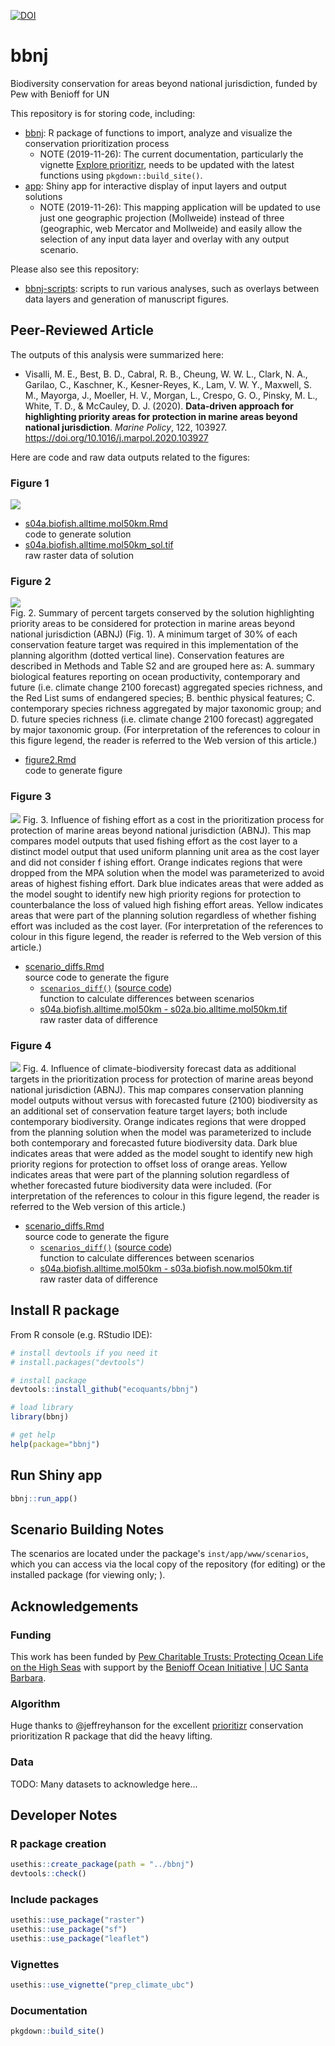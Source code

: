 [![DOI](https://zenodo.org/badge/DOI/10.5281/zenodo.3554536.svg)](https://doi.org/10.5281/zenodo.3554536)

# bbnj

Biodiversity conservation for areas beyond national jurisdiction, funded by Pew with Benioff for UN

This repository is for storing code, including:

- [bbnj](https://benioffoceaninitiative.github.io/bbnj): R package of functions to import, analyze and visualize the conservation prioritization process
  - NOTE (2019-11-26): The current documentation, particularly the vignette [Explore prioritizr](https://benioffoceaninitiative.github.io/bbnj/articles/prioritizr_explore.html), needs to be updated with the latest functions using `pkgdown::build_site()`.
- [app](http://bbnj.ecoquants.com): Shiny app for interactive display of input layers and output solutions
  - NOTE (2019-11-26): This mapping application will be updated to use just one geographic projection (Mollweide) instead of three (geographic, web Mercator and Mollweide) and easily allow the selection of any input data layer and overlay with any output scenario.

Please also see this repository:

- [bbnj-scripts](https://github.com/BenioffOceanInitiative/bbnj-scripts): scripts to run various analyses, such as overlays between data layers and generation of manuscript figures.

## Peer-Reviewed Article

The outputs of this analysis were summarized here:

- Visalli, M. E., Best, B. D., Cabral, R. B., Cheung, W. W. L., Clark, N. A., Garilao, C., Kaschner, K., Kesner-Reyes, K., Lam, V. W. Y., Maxwell, S. M., Mayorga, J., Moeller, H. V., Morgan, L., Crespo, G. O., Pinsky, M. L., White, T. D., & McCauley, D. J. (2020). **Data-driven approach for highlighting priority areas for protection in marine areas beyond national jurisdiction**. _Marine Policy_, 122, 103927. https://doi.org/10.1016/j.marpol.2020.103927

Here are code and raw data outputs related to the figures:

### Figure 1

![](https://raw.githubusercontent.com/BenioffOceanInitiative/bbnj/master/inst/app/www/scenarios/s04a.biofish.alltime.mol50km_sol_levelplot_manual-edits.png)
- [s04a.biofish.alltime.mol50km.Rmd](https://github.com/BenioffOceanInitiative/bbnj/blob/master/inst/app/www/scenarios/s04a.biofish.alltime.mol50km.Rmd)\
  code to generate solution
- [s04a.biofish.alltime.mol50km\_sol.tif](https://github.com/BenioffOceanInitiative/bbnj/blob/master/inst/app/www/scenarios/s04a.biofish.alltime.mol50km_sol.tif)\
  raw raster data of solution

### Figure 2

![](https://raw.githubusercontent.com/BenioffOceanInitiative/bbnj-scripts/master/fig2/fig2-panels.png)\
Fig. 2. Summary of percent targets conserved by the solution highlighting priority areas to be considered for protection in marine areas beyond national jurisdiction (ABNJ) (Fig. 1). A minimum target of 30% of each conservation feature target was required in this implementation of the planning algorithm (dotted vertical line). Conservation features are described in Methods and Table S2 and are grouped here as: A. summary biological features reporting on ocean productivity, contemporary and future (i.e. climate change 2100 forecast) aggregated species richness, and the Red List sums of endangered species; B. benthic physical features; C. contemporary species richness aggregated by major taxonomic group; and D. future species richness (i.e. climate change 2100 forecast) aggregated by major taxonomic group. (For interpretation of the references to colour in this figure legend, the reader is referred to the Web version of this article.) 
- [figure2.Rmd](https://github.com/BenioffOceanInitiative/bbnj-scripts/blob/master/figure2.Rmd)\
    code to generate figure

### Figure 3

![](https://raw.githubusercontent.com/BenioffOceanInitiative/bbnj/master/inst/app/www/scenarios/diffs/s04a.biofish.alltime.mol50km%20-%20s02a.bio.alltime.mol50km.png)
Fig. 3. Influence of fishing effort as a cost in the prioritization process for protection of marine areas beyond national jurisdiction (ABNJ). This map compares model outputs that used fishing effort as the cost layer to a distinct model output that used uniform planning unit area as the cost layer and did not consider f ishing effort. Orange indicates regions that were dropped from the MPA solution when the model was parameterized to avoid areas of highest fishing effort. Dark blue indicates areas that were added as the model sought to identify new high priority regions for protection to counterbalance the loss of valued high fishing effort areas. Yellow indicates areas that were part of the planning solution regardless of whether fishing effort was included as the cost layer. (For interpretation of the references to colour in this figure legend, the reader is referred to the Web version of this article.) 

- [scenario_diffs.Rmd](https://github.com/BenioffOceanInitiative/bbnj-scripts/blob/master/scenario_diffs.Rmd)\
  source code to generate the figure
  * [`scenarios_diff()`](https://benioffoceaninitiative.github.io/bbnj/reference/scenarios_diff.html) ([source code](https://github.com/BenioffOceanInitiative/bbnj/blob/HEAD/R/prioritizr.R#L519-L572))\
    function to calculate differences between scenarios
  * [s04a.biofish.alltime.mol50km - s02a.bio.alltime.mol50km.tif](https://github.com/BenioffOceanInitiative/bbnj/blob/master/inst/app/www/scenarios/diffs/s04a.biofish.alltime.mol50km%20-%20s02a.bio.alltime.mol50km.tif)\
  raw raster data of difference


### Figure 4

![](https://raw.githubusercontent.com/BenioffOceanInitiative/bbnj/master/inst/app/www/scenarios/diffs/s02b.bio.future.mol50km%20-%20s01a.bio.now.mol50km.png)
Fig. 4. Influence of climate-biodiversity forecast data as additional targets in the prioritization process for protection of marine areas beyond national jurisdiction (ABNJ). This map compares conservation planning model outputs without versus with forecasted future (2100) biodiversity as an additional set of conservation feature target layers; both include contemporary biodiversity. Orange indicates regions that were dropped from the planning solution when the model was parameterized to include both contemporary and forecasted future biodiversity data. Dark blue indicates areas that were added as the model sought to identify new high priority regions for protection to offset loss of orange areas. Yellow indicates areas that were part of the planning solution regardless of whether forecasted future biodiversity data were included. (For interpretation of the references to colour in this figure legend, the reader is referred to the Web version of this article.)

- [scenario_diffs.Rmd](https://github.com/BenioffOceanInitiative/bbnj-scripts/blob/master/scenario_diffs.Rmd)\
  source code to generate the figure
  * [`scenarios_diff()`](https://benioffoceaninitiative.github.io/bbnj/reference/scenarios_diff.html) ([source code](https://github.com/BenioffOceanInitiative/bbnj/blob/HEAD/R/prioritizr.R#L519-L572))\
    function to calculate differences between scenarios
  * [s04a.biofish.alltime.mol50km - s03a.biofish.now.mol50km.tif](https://github.com/BenioffOceanInitiative/bbnj/blob/master/inst/app/www/scenarios/diffs/s04a.biofish.alltime.mol50km%20-%20s03a.biofish.now.mol50km.tif)\
  raw raster data of difference

## Install R package

From R console (e.g. RStudio IDE):

```r
# install devtools if you need it
# install.packages("devtools")

# install package
devtools::install_github("ecoquants/bbnj")

# load library
library(bbnj)

# get help
help(package="bbnj")
```

## Run Shiny app

```r
bbnj::run_app()
```

## Scenario Building Notes

The scenarios are located under the package's `inst/app/www/scenarios`, which you can access via the local copy of the repository (for editing) or the installed package (for viewing only; ).

## Acknowledgements

### Funding

This work has been funded by [Pew Charitable Trusts: Protecting Ocean Life on the High Seas](https://www.pewtrusts.org/en/projects/protecting-ocean-life-on-the-high-seas) with support by the [Benioff Ocean Initiative | UC Santa Barbara](https://boi.ucsb.edu/).

### Algorithm

Huge thanks to @jeffreyhanson for the excellent [prioritizr](https://prioritizr.net/) conservation prioritization R package that did the heavy lifting.

### Data

TODO: Many datasets to acknowledge here...

## Developer Notes

### R package creation

```r
usethis::create_package(path = "../bbnj")
devtools::check()
```

### Include packages

```r
usethis::use_package("raster")
usethis::use_package("sf")
usethis::use_package("leaflet")
```

### Vignettes

```r
usethis::use_vignette("prep_climate_ubc")
```

### Documentation

```r
pkgdown::build_site()
```
